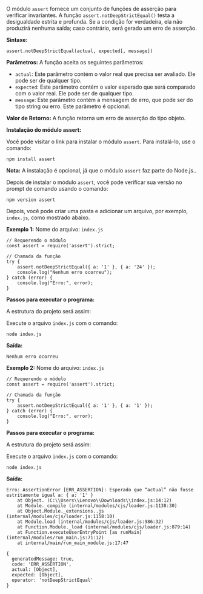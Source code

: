 O módulo `assert` fornece um conjunto de funções de asserção para verificar invariantes. A função `assert.notDeepStrictEqual()` testa a desigualdade estrita e profunda. Se a condição for verdadeira, ela não produzirá nenhuma saída; caso contrário, será gerado um erro de asserção.

**Sintaxe:**

```
assert.notDeepStrictEqual(actual, expected[, message])
```

**Parâmetros:** A função aceita os seguintes parâmetros:

- `actual`: Este parâmetro contém o valor real que precisa ser avaliado. Ele pode ser de qualquer tipo.
- `expected`: Este parâmetro contém o valor esperado que será comparado com o valor real. Ele pode ser de qualquer tipo.
- `message`: Este parâmetro contém a mensagem de erro, que pode ser do tipo string ou erro. Este parâmetro é opcional.

**Valor de Retorno:** A função retorna um erro de asserção do tipo objeto.

**Instalação do módulo assert:**

Você pode visitar o link para instalar o módulo `assert`. Para instalá-lo, use o comando:

```
npm install assert
```

**Nota:** A instalação é opcional, já que o módulo `assert` faz parte do Node.js..

Depois de instalar o módulo `assert`, você pode verificar sua versão no prompt de comando usando o comando:

```
npm version assert
```

Depois, você pode criar uma pasta e adicionar um arquivo, por exemplo, `index.js`, como mostrado abaixo.

**Exemplo 1:** Nome do arquivo: `index.js`

```
// Requerendo o módulo
const assert = require('assert').strict;

// Chamada da função
try {
    assert.notDeepStrictEqual({ a: '1' }, { a: '24' });
    console.log("Nenhum erro ocorreu");
} catch (error) {
    console.log("Erro:", error);
}
```

**Passos para executar o programa:**

A estrutura do projeto será assim:

Execute o arquivo `index.js` com o comando:

```
node index.js
```

**Saída:**

```
Nenhum erro ocorreu
```

**Exemplo 2:** Nome do arquivo: `index.js`

```
// Requerendo o módulo
const assert = require('assert').strict;

// Chamada da função
try {
    assert.notDeepStrictEqual({ a: '1' }, { a: '1' });
} catch (error) {
    console.log("Erro:", error);
}
```

**Passos para executar o programa:**

A estrutura do projeto será assim:

Execute o arquivo `index.js` com o comando:

```
node index.js
```

**Saída:**

```
Erro: AssertionError [ERR_ASSERTION]: Esperado que “actual” não fosse estritamente igual a: { a: '1' }  
    at Object. (C:\\Users\\Lenovo\\Downloads\\index.js:14:12)  
    at Module._compile (internal/modules/cjs/loader.js:1138:30)  
    at Object.Module._extensions..js (internal/modules/cjs/loader.js:1158:10)  
    at Module.load (internal/modules/cjs/loader.js:986:32)  
    at Function.Module._load (internal/modules/cjs/loader.js:879:14)  
    at Function.executeUserEntryPoint [as runMain] (internal/modules/run_main.js:71:12)  
    at internal/main/run_main_module.js:17:47  

{
  generatedMessage: true,
  code: 'ERR_ASSERTION',
  actual: [Object],
  expected: [Object],
  operator: 'notDeepStrictEqual'
}
```


